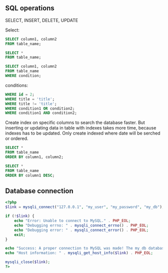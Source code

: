 ## SQL operations

SELECT, INSERT, DELETE, UPDATE

Select:
```sql
SELECT column1, column2  
FROM table_name;

SELECT *  
FROM table_name;

SELECT column1, column2  
FROM table_name  
WHERE condition;
```
conditions:
```sql
WHERE id = 2;  
WHERE title = 'title';  
WHERE title != 'title';  
WHERE condition1 OR condition2;  
WHERE condition1 AND condition2;
```
Create index on specific columns to search the database faster. But inserting or updating data in table with indexes takes more time, because indexes has to be updated. Only create indexed where date will be serched or ordered.

```sql
SELECT *  
FROM table_name  
ORDER BY column1, column2;

SELECT *  
FROM table_name  
ORDER BY column1 DESC;
```

## Database connection

```php
<?php
$link = mysqli_connect("127.0.0.1", "my_user", "my_password", "my_db");

if (!$link) {
    echo "Error: Unable to connect to MySQL." . PHP_EOL;
    echo "Debugging errno: " . mysqli_connect_errno() . PHP_EOL;
    echo "Debugging error: " . mysqli_connect_error() . PHP_EOL;
    exit;
}

echo "Success: A proper connection to MySQL was made! The my_db database is great." . PHP_EOL;
echo "Host information: " . mysqli_get_host_info($link) . PHP_EOL;

mysqli_close($link);
?>
```